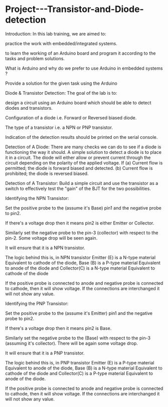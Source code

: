 # Project---Transistor-and-Diode-detection

Introduction:
In this lab training, we are aimed to:

 practice the work with embedded/integrated systems.

to learn the working of an Arduino board and program it according to the tasks and problem solutions.

What is Arduino and why do we prefer to use Arduino in embedded systems ?

Provide a solution for the given task using the Arduino

Diode & Transistor Detection:
The goal of the lab is to:

 design a circuit using an Arduino board which should be able to detect diodes and transistors.

Configuration of a diode i.e. Forward or Reversed biased diode.

The type of a transistor i.e. a NPN or PNP transistor. 

Indication of the detection results should be printed on the serial console.

Detection of A Diode:
There are many checks we can do to see if a diode is functioning the way it should.
A simple solution to detect a diode is to place it in a circuit.
The diode will either allow or prevent current through the circuit depending on the polarity of the applied voltage.
If
(a) Current flow is permitted; the diode is forward biased and detected.
(b) Current flow is prohibited; the diode is reversed biased.



Detection of A Transistor:
Build a simple circuit and use the transistor as a switch to effectively test the "gain" of the BJT for the two possibilities.

Identifying the NPN Transistor:

Set the positive probe to the (assume it's Base) pin1 and the negative probe to pin2.

If there's a voltage drop then it means pin2 is either Emitter or Collector.

Similarly set the negative probe to the pin-3 (collector) with respect to the pin-2. Some voltage drop will be seen again.

It will ensure that it is a NPN transistor. 

The logic behind this is, in NPN transistor Emitter (E) is a N-type material Equivalent to cathode of the diode, Base (B) is a P-type material Equivalent to anode of the diode and Collector(C) is a N-type material Equivalent to cathode of the diode

If the positive probe is connected to anode and negative probe is connected to cathode, then it will show voltage. If the connections are interchanged it will not show any value.

Identifying the PNP Transistor:

Set the positive probe to the (assume it's Emitter) pin1 and the negative probe to pin2.

If there's a voltage drop then it means pin2 is Base.

Similarly set the negative probe to the (Base) with respect to the pin-3 (assuming it's collector). There will be again some voltage drop.

It will ensure that it is a PNP transistor. 

The logic behind this is, in PNP transistor Emitter (E) is a P-type material Equivalent to anode of the diode, Base (B) is a N-type material Equivalent to cathode of the diode and Collector(C) is a P-type material Equivalent to anode of the diode.

If the positive probe is connected to anode and negative probe is connected to cathode, then it will show voltage. If the connections are interchanged it will not show any value.




